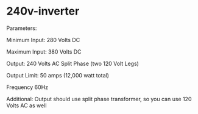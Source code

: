 # 240v-inverter

Parameters:

Minimum Input: 280 Volts DC 

Maximum Input: 380 Volts DC

Output: 240 Volts AC Split Phase (two 120 Volt Legs)

Output Limit: 50 amps (12,000 watt total)

Frequency 60Hz

Additional: Output should use split phase transformer, so you can use 120 Volts AC as well
